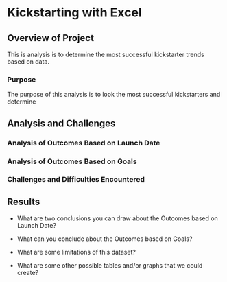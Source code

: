 # Kickstarting with Excel

## Overview of Project
  This is analysis is to determine the most successful kickstarter trends based on data.
### Purpose
The purpose of this analysis is to look the most successful kickstarters and determine 
## Analysis and Challenges

### Analysis of Outcomes Based on Launch Date

### Analysis of Outcomes Based on Goals

### Challenges and Difficulties Encountered

## Results

- What are two conclusions you can draw about the Outcomes based on Launch Date?

- What can you conclude about the Outcomes based on Goals?

- What are some limitations of this dataset?

- What are some other possible tables and/or graphs that we could create?
